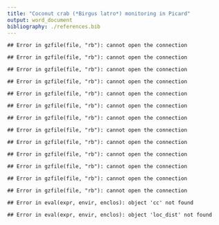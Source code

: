 ```yaml
---
title: "Coconut crab (*Birgus latro*) monitoring in Picard"
output: word_document
bibliography: ./references.bib
---
```




```
## Error in gzfile(file, "rb"): cannot open the connection
```

```
## Error in gzfile(file, "rb"): cannot open the connection
```

```
## Error in gzfile(file, "rb"): cannot open the connection
```

```
## Error in gzfile(file, "rb"): cannot open the connection
```

```
## Error in gzfile(file, "rb"): cannot open the connection
```

```
## Error in gzfile(file, "rb"): cannot open the connection
```

```
## Error in gzfile(file, "rb"): cannot open the connection
```

```
## Error in gzfile(file, "rb"): cannot open the connection
```

```
## Error in gzfile(file, "rb"): cannot open the connection
```

```
## Error in gzfile(file, "rb"): cannot open the connection
```

```
## Error in gzfile(file, "rb"): cannot open the connection
```

```
## Error in gzfile(file, "rb"): cannot open the connection
```

```
## Error in gzfile(file, "rb"): cannot open the connection
```

```
## Error in eval(expr, envir, enclos): object 'cc' not found
```

```
## Error in eval(expr, envir, enclos): object 'loc_dist' not found
```



























